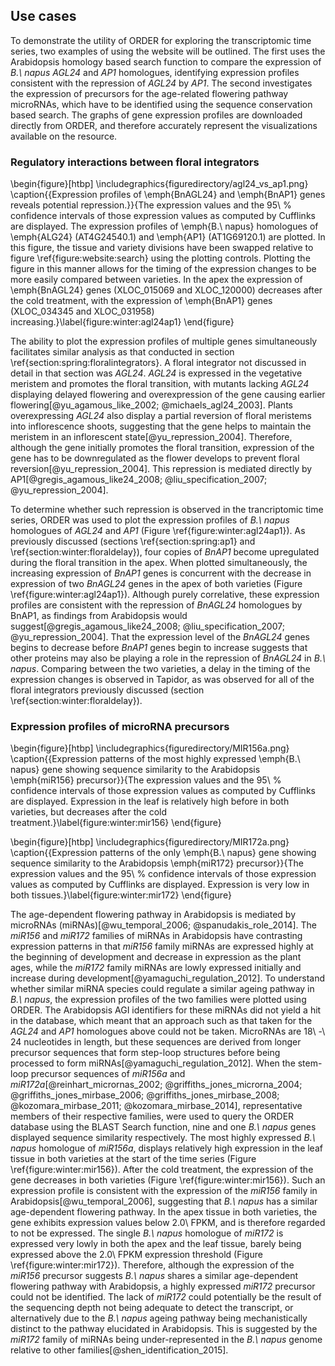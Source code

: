 ## Use cases

To demonstrate the utility of ORDER for exploring the transcriptomic time series, two examples of using the website will be outlined.
The first uses the Arabidopsis homology based search function to compare the expression of *B.\ napus* *AGL24* and *AP1* homologues, identifying expression profiles consistent with the repression of *AGL24* by *AP1*.
The second investigates the expression of precursors for the age-related flowering pathway microRNAs, which have to be identified using the sequence conservation based search.
The graphs of gene expression profiles are downloaded directly from ORDER, and therefore accurately represent the visualizations available on the resource.

### Regulatory interactions between floral integrators

\begin{figure}[htbp]
\includegraphics{figuredirectory/agl24_vs_ap1.png}
\caption{{Expression profiles of \emph{BnAGL24} and \emph{BnAP1}
genes reveals potential repression.}}{The expression values and the 95\ \%
confidence intervals of those expression values as computed by Cufflinks
are displayed. The expression profiles of \emph{B.\ napus} homologues of
\emph{ALG24} (AT4G24540.1) and \emph{AP1} (AT1G69120.1) are plotted. In
this figure, the tissue and variety divisions have been swapped relative
to figure \ref{figure:website:search} using the plotting controls.
Plotting the figure in this manner allows for the timing of the
expression changes to be more easily compared between varieties. In the
apex the expression of \emph{BnAGL24} genes (XLOC\_015069 and
XLOC\_120000) decreases after the cold treatment, with the expression of
\emph{BnAP1} genes (XLOC\_034345 and XLOC\_031958)
increasing.}\label{figure:winter:agl24ap1}
\end{figure}

The ability to plot the expression profiles of multiple genes simultaneously facilitates similar analysis as that conducted in section \ref{section:spring:floralintegrators}.
A floral integrator not discussed in detail in that section was *AGL24*.
*AGL24* is expressed in the vegetative meristem and promotes the floral transition, with mutants lacking *AGL24* displaying delayed flowering and overexpression of the gene causing earlier flowering[@yu_agamous_like_2002; @michaels_agl24_2003].
Plants overexpressing *AGL24* also display a partial reversion of floral meristems into inflorescence shoots, suggesting that the gene helps to maintain the meristem in an inflorescent state[@yu_repression_2004].
Therefore, although the gene initially promotes the floral transition, expression of the gene has to be downregulated as the flower develops to prevent floral reversion[@yu_repression_2004].
This repression is mediated directly by AP1[@gregis_agamous_like24_2008; @liu_specification_2007; @yu_repression_2004].

To determine whether such repression is observed in the trancriptomic time series, ORDER was used to plot the expression profiles of *B.\ napus* homologues of *AGL24* and *AP1* (Figure \ref{figure:winter:agl24ap1}).
As previously discussed (sections \ref{section:spring:ap1} and \ref{section:winter:floraldelay}), four copies of *BnAP1* become upregulated during the floral transition in the apex.
When plotted simultaneously, the increasing expression of *BnAP1* genes is concurrent with the decrease in expression of two *BnAGL24* genes in the apex of both varieties (Figure \ref{figure:winter:agl24ap1}).
Although purely correlative, these expression profiles are consistent with the repression of *BnAGL24* homologues by BnAP1, as findings from Arabidopsis would suggest[@gregis_agamous_like24_2008; @liu_specification_2007; @yu_repression_2004].
That the expression level of the *BnAGL24* genes begins to decrease before *BnAP1* genes begin to increase suggests that other proteins may also be playing a role in the repression of *BnAGL24* in *B.\ napus*.
Comparing between the two varieties, a delay in the timing of the expression changes is observed in Tapidor, as was observed for all of the floral integrators previously discussed (section \ref{section:winter:floraldelay}).

### Expression profiles of microRNA precursors

\begin{figure}[htbp]
\includegraphics{figuredirectory/MIR156a.png}
\caption{{Expression patterns of the most highly expressed
\emph{B.\ napus} gene showing sequence similarity to the Arabidopsis
\emph{miR156} precursor}}{The expression values and the 95\ \% confidence
intervals of those expression values as computed by Cufflinks are
displayed. Expression in the leaf is relatively high before in both
varieties, but decreases after the cold
treatment.}\label{figure:winter:mir156}
\end{figure}

\begin{figure}[htbp]
\includegraphics{figuredirectory/MIR172a.png}
\caption{{Expression patterns of the only \emph{B.\ napus} gene
showing sequence similarity to the Arabidopsis \emph{miR172} precursor}}{The expression values and the 95\ \% confidence intervals of those
expression values as computed by Cufflinks are displayed. Expression is
very low in both tissues.}\label{figure:winter:mir172}
\end{figure}

The age-dependent flowering pathway in Arabidopsis is mediated by microRNAs (miRNAs)[@wu_temporal_2006; @spanudakis_role_2014].
The *miR156* and *miR172* families of miRNAs in Arabidopsis have contrasting expression patterns in that *miR156* family miRNAs are expressed highly at the beginning of development and decrease in expression as the plant ages, while the *miR172* family miRNAs are lowly expressed initially and increase during development[@yamaguchi_regulation_2012].
To understand whether similar miRNA species could regulate a similar ageing pathway in *B.\ napus*, the expression profiles of the two families were plotted using ORDER.
The Arabidopsis AGI identifiers for these miRNAs did not yield a hit in the database, which meant that an approach such as that taken for the *AGL24* and *AP1* homologues above could not be taken.
MicroRNAs are 18\ -\ 24 nucleotides in length, but these sequences are derived from longer precursor sequences that form step-loop structures before being processed to form miRNAs[@yamaguchi_regulation_2012].
When the stem-loop precursor sequences of *miR156a* and *miR172a*[@reinhart_micrornas_2002; @griffiths_jones_microrna_2004; @griffiths_jones_mirbase_2006; @griffiths_jones_mirbase_2008; @kozomara_mirbase_2011; @kozomara_mirbase_2014], representative members of their respective families, were used to query the ORDER database using the BLAST Search function, nine and one *B.\ napus* genes displayed sequence similarity respectively.
The most highly expressed *B.\ napus* homologue of *miR156a*, displays relatively high expression in the leaf tissue in both varieties at the start of the time series (Figure \ref{figure:winter:mir156}).
After the cold treatment, the expression of the gene decreases in both varieties (Figure \ref{figure:winter:mir156}).
Such an expression profile is consistent with the expression of the *miR156* family in Arabidopsis[@wu_temporal_2006], suggesting that *B.\ napus* has a similar age-dependent flowering pathway.
In the apex tissue in both varieties, the gene exhibits expression values below 2.0\ FPKM, and is therefore regarded to not be expressed.
The single *B.\ napus* homologue of *miR172* is expressed very lowly in both the apex and the leaf tissue, barely being expressed above the 2.0\ FPKM expression threshold (Figure \ref{figure:winter:mir172}).
Therefore, although the expression of the *miR156* precursor suggests *B.\ napus* shares a similar age-dependent flowering pathway with Arabidopsis, a highly expressed *miR172* precursor could not be identified.
The lack of *miR172* could potentially be the result of the sequencing depth not being adequate to detect the transcript, or alternatively due to the *B.\ napus* ageing pathway being mechanistically distinct to the pathway elucidated in Arabidopsis.
This is suggested by the *miR172* family of miRNAs being under-represented in the *B.\ napus* genome relative to other families[@shen_identification_2015].
